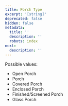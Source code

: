 ```yaml
---
title: Porch Type
excerpt: '[string]'
deprecated: false
hidden: false
metadata:
  title: ''
  description: ''
  robots: index
next:
  description: ''
---
```

Possible values:

* Open Porch
* Porch
* Covered Porch
* Enclosed Porch
* Finished/Screened Porch
* Glass Porch
